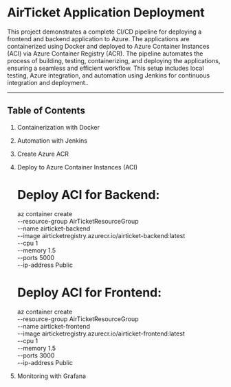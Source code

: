 # AirTicket Application Deployment

This project demonstrates a complete CI/CD pipeline for deploying a frontend and backend application to Azure.
The applications are containerized using Docker and deployed to Azure Container Instances (ACI) via Azure Container Registry (ACR).
The pipeline automates the process of building, testing, containerizing, and deploying the applications, ensuring a seamless and efficient workflow.
This setup includes local testing, Azure integration, and automation using Jenkins for continuous integration and deployment..

---

## Table of Contents


1. Containerization with Docker
2. Automation with Jenkins
3. Create Azure ACR
4. Deploy to Azure Container Instances (ACI)
   
   # Deploy ACI for Backend:
     az container create \
       --resource-group AirTicketResourceGroup \
       --name airticket-backend \
       --image airticketregistry.azurecr.io/airticket-backend:latest \
       --cpu 1 \
       --memory 1.5 \
       --ports 5000 \
       --ip-address Public

   # Deploy ACI for Frontend:
     az container create \
       --resource-group AirTicketResourceGroup \
       --name airticket-frontend \
       --image airticketregistry.azurecr.io/airticket-frontend:latest \
       --cpu 1 \
       --memory 1.5 \
       --ports 3000 \
       --ip-address Public

5. Monitoring with Grafana
   


